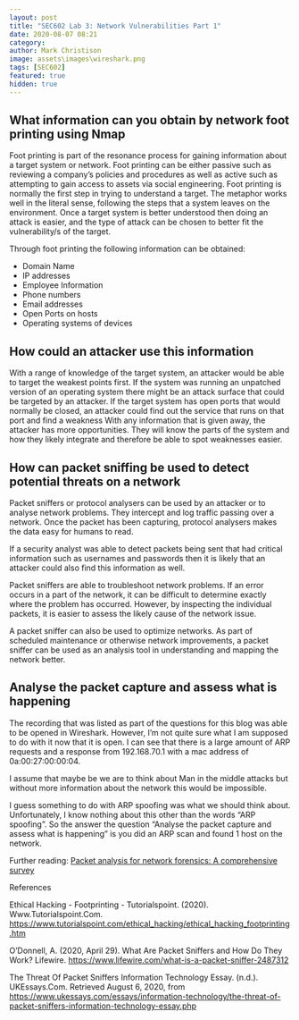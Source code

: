 ```yaml
---
layout: post
title: "SEC602 Lab 3: Network Vulnerabilities Part 1"
date: 2020-08-07 08:21
category:
author: Mark Christison
image: assets\images\wireshark.png
tags: [SEC602]
featured: true
hidden: true
---
```


## What information can you obtain by network foot printing using Nmap

Foot printing is part of the resonance process for gaining information about a target system or network. Foot printing can be either passive such as reviewing a company’s policies and procedures as well as active such as attempting to gain access to assets via social engineering.
Foot printing is normally the first step in trying to understand a target. The metaphor works well in the literal sense, following the steps that a system leaves on the environment. Once a target system is better understood then doing an attack is easier, and the type of attack can be chosen to better fit the vulnerability/s of the target.

Through foot printing the following information can be obtained:

- Domain Name
- IP addresses
- Employee Information
- Phone numbers
- Email addresses
- Open Ports on hosts
- Operating systems of devices

## How could an attacker use this information

With a range of knowledge of the target system, an attacker would be able to target the weakest points first. If the system was running an unpatched version of an operating system there might be an attack surface that could be targeted by an attacker. If the target system has open ports that would normally be closed, an attacker could find out the service that runs on that port and find a weakness
With any information that is given away, the attacker has more opportunities. They will know the parts of the system and how they likely integrate and therefore be able to spot weaknesses easier.

## How can packet sniffing be used to detect potential threats on a network

Packet sniffers or protocol analysers can be used by an attacker or to analyse network problems. They intercept and log traffic passing over a network. Once the packet has been capturing, protocol analysers makes the data easy for humans to read.

If a security analyst was able to detect packets being sent that had critical information such as usernames and passwords then it is likely that an attacker could also find this information as well.

Packet sniffers are able to troubleshoot network problems. If an error occurs in a part of the network, it can be difficult to determine exactly where the problem has occurred. However, by inspecting the individual packets, it is easier to assess the likely cause of the network issue.

A packet sniffer can also be used to optimize networks. As part of scheduled maintenance or otherwise network improvements, a packet sniffer can be used as an analysis tool in understanding and mapping the network better.

## Analyse the packet capture and assess what is happening

The recording that was listed as part of the questions for this blog was able to be opened in Wireshark. However, I’m not quite sure what I am supposed to do with it now that it is open. I can see that there is a large amount of ARP requests and a response from 192.168.70.1 with a mac address of 0a:00:27:00:00:04.

I assume that maybe be we are to think about Man in the middle attacks but without more information about the network this would be impossible.

I guess something to do with ARP spoofing was what we should think about. Unfortunately, I know nothing about this other than the words “ARP spoofing”. So the answer the question “Analyse the packet capture and assess what is happening” is you did an ARP scan and found 1 host on the network.

Further reading: [Packet analysis for network forensics: A comprehensive survey](https://www.sciencedirect.com/science/article/pii/S1742287619302002?via%3Dihub)

References

Ethical Hacking - Footprinting - Tutorialspoint. (2020). Www.Tutorialspoint.Com. https://www.tutorialspoint.com/ethical_hacking/ethical_hacking_footprinting.htm

O’Donnell, A. (2020, April 29). What Are Packet Sniffers and How Do They Work? Lifewire. https://www.lifewire.com/what-is-a-packet-sniffer-2487312

The Threat Of Packet Sniffers Information Technology Essay. (n.d.). UKEssays.Com. Retrieved August 6, 2020, from https://www.ukessays.com/essays/information-technology/the-threat-of-packet-sniffers-information-technology-essay.php

‌
